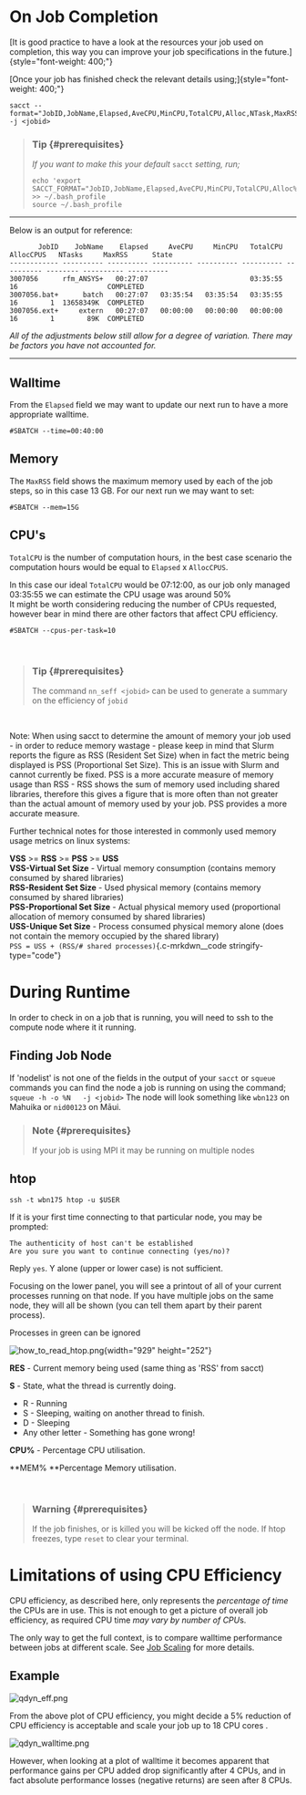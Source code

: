 On Job Completion
=================

[It is good practice to have a look at the resources your job used on
completion, this way you can improve your job specifications in the
future.]{style="font-weight: 400;"}

[Once your job has finished check the relevant details
using;]{style="font-weight: 400;"}

    sacct --format="JobID,JobName,Elapsed,AveCPU,MinCPU,TotalCPU,Alloc,NTask,MaxRSS,State" -j <jobid>

> ### Tip {#prerequisites}
>
> *If you want to make this your default* `sacct` *setting, run;*
>
>     echo 'export SACCT_FORMAT="JobID,JobName,Elapsed,AveCPU,MinCPU,TotalCPU,Alloc%2,NTask%2,MaxRSS,State"' >> ~/.bash_profile
>     source ~/.bash_profile

------------------------------------------------------------------------

Below is an output for reference:

           JobID    JobName    Elapsed     AveCPU     MinCPU   TotalCPU  AllocCPUS   NTasks     MaxRSS      State
    ------------ ---------- ---------- ---------- ---------- ---------- ---------- -------- ---------- ----------
    3007056      rfm_ANSYS+   00:27:07                         03:35:55         16                      COMPLETED
    3007056.bat+      batch   00:27:07   03:35:54   03:35:54   03:35:55         16        1  13658349K  COMPLETED
    3007056.ext+     extern   00:27:07   00:00:00   00:00:00   00:00:00         16        1        89K  COMPLETED

*All of the adjustments below still allow for a degree of variation.
There may be factors you have not accounted for.*

------------------------------------------------------------------------

**Walltime**
------------

From the `Elapsed` field we may want to update our next run to have a
more appropriate walltime.

    #SBATCH --time=00:40:00

**Memory**
----------

The `MaxRSS` field shows the maximum memory used by each of the job
steps, so in this case 13 GB. For our next run we may want to set:

    #SBATCH --mem=15G

**CPU\'s**
----------

`TotalCPU` is the number of computation hours, in the best case scenario
the computation hours would be equal to `Elapsed` x `AllocCPUS`.

In this case our ideal `TotalCPU` would be 07:12:00, as our job only
managed 03:35:55 we can estimate the CPU usage was around 50%\
It might be worth considering reducing the number of CPUs requested,
however bear in mind there are other factors that affect CPU efficiency.

    #SBATCH --cpus-per-task=10

 

> ### Tip {#prerequisites}
>
> The command `nn_seff <jobid>` can be used to generate a summary on the
> efficiency of `jobid`

 

Note: When using sacct to determine the amount of memory your job used -
in order to reduce memory wastage - please keep in mind that Slurm
reports the figure as RSS (Resident Set Size) when in fact the metric
being displayed is PSS (Proportional Set Size). This is an issue with
Slurm and cannot currently be fixed. PSS is a more accurate measure of
memory usage than RSS - RSS shows the sum of memory used including
shared libraries, therefore this gives a figure that is more often than
not greater than the actual amount of memory used by your job. PSS
provides a more accurate measure.

Further technical notes for those interested in commonly used memory
usage metrics on linux systems:

**VSS** \>= **RSS** \>= **PSS** \>= **USS**\
**VSS-Virtual Set Size** - Virtual memory consumption (contains memory
consumed by shared libraries)\
**RSS-Resident Set Size** - Used physical memory (contains memory
consumed by shared libraries)\
**PSS-Proportional Set Size** - Actual physical memory used
(proportional allocation of memory consumed by shared libraries)\
**USS-Unique Set Size** - Process consumed physical memory alone (does
not contain the memory occupied by the shared library)\
`PSS = USS + (RSS/# shared processes)`{.c-mrkdwn__code
stringify-type="code"}

During Runtime
==============

In order to check in on a job that is running, you will need to ssh to
the compute node where it it running.

Finding Job Node
----------------

If \'nodelist\' is not one of the fields in the output of your `sacct`
or `squeue` commands you can find the node a job is running on using the
command; `squeue -h -o %N   -j <jobid>` The node will look something
like `wbn123` on Mahuika or `nid00123` on Māui.

> ### Note {#prerequisites}
>
> If your job is using MPI it may be running on multiple nodes

htop 
-----

    ssh -t wbn175 htop -u $USER

If it is your first time connecting to that particular node, you may be
prompted:

    The authenticity of host can't be established 
    Are you sure you want to continue connecting (yes/no)?

Reply `yes`. Y alone (upper or lower case) is not sufficient.

Focusing on the lower panel, you will see a printout of all of your
current processes running on that node. If you have multiple jobs on the
same node, they will all be shown (you can tell them apart by their
parent process).

Processes in green can be ignored

![how\_to\_read\_htop.png](https://support.nesi.org.nz/hc/article_attachments/360003952836/how_to_read_htop.png){width="929"
height="252"}

**RES** - Current memory being used (same thing as \'RSS\' from sacct)

**S** - State, what the thread is currently doing.

-   R - Running
-   S - Sleeping, waiting on another thread to finish.
-   D - Sleeping
-   Any other letter - Something has gone wrong!

**CPU%** - Percentage CPU utilisation.

**MEM% **Percentage Memory utilisation.

 

> ### Warning {#prerequisites}
>
> If the job finishes, or is killed you will be kicked off the node. If
> htop freezes, type `reset` to clear your terminal.

Limitations of using CPU Efficiency
===================================

CPU efficiency, as described here, only represents the *percentage of
time* the CPUs are in use. This is not enough to get a picture of
overall job efficiency, as required CPU time *may vary by number of
CPU*s.

The only way to get the full context, is to compare walltime performance
between jobs at different scale. See [Job
Scaling](https://support.nesi.org.nz/hc/en-gb/articles/360000728016) for
more details.

Example
-------

![qdyn\_eff.png](https://support.nesi.org.nz/hc/article_attachments/360003953876/qdyn_eff.png)

From the above plot of CPU efficiency, you might decide a 5% reduction
of CPU efficiency is acceptable and scale your job up to 18 CPU cores . 

![qdyn\_walltime.png](https://support.nesi.org.nz/hc/article_attachments/360003804135/qdyn_walltime.png)

However, when looking at a plot of walltime it becomes apparent that
performance gains per CPU added drop significantly after 4 CPUs, and in
fact absolute performance losses (negative returns) are seen after 8
CPUs.
